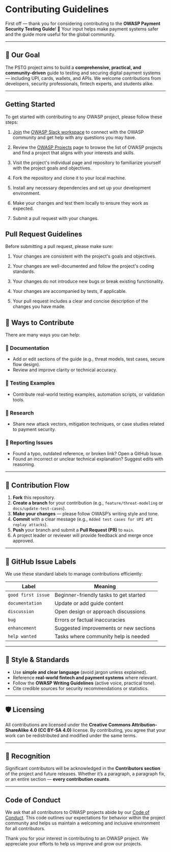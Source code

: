 
# Contributing Guidelines

First off — thank you for considering contributing to the **OWASP Payment Security Testing Guide**! 🙌
Your input helps make payment systems safer and the guide more useful for the global community.

---

## 🧭 Our Goal

The PSTG project aims to build a **comprehensive, practical, and community-driven** guide to testing and securing digital payment systems — including UPI, cards, wallets, and APIs.
We welcome contributions from developers, security professionals, fintech experts, and students alike.

---

## Getting Started

To get started with contributing to any OWASP project, please follow these steps:

1. [Join](http://owasp.org/slack/invite) the [OWASP Slack workspace](https://owasp.slack.com) to connect with the OWASP community and get help with any questions you may have.

2. Review the [OWASP Projects](https://owasp.org/projects/) page to browse the list of OWASP projects and find a project that aligns with your interests and skills.

3. Visit the project's individual page and repository to familiarize yourself with the project goals and objectives.

4. Fork the repository and clone it to your local machine.

5. Install any necessary dependencies and set up your development environment.

6. Make your changes and test them locally to ensure they work as expected.

7. Submit a pull request with your changes.

## Pull Request Guidelines

Before submitting a pull request, please make sure:

1. Your changes are consistent with the project's goals and objectives.

2. Your changes are well-documented and follow the project's coding standards.

3. Your changes do not introduce new bugs or break existing functionality.

4. Your changes are accompanied by tests, if applicable.

5. Your pull request includes a clear and concise description of the changes you have made.



## 🧱 Ways to Contribute

There are many ways you can help:

### 📝 Documentation

* Add or edit sections of the guide (e.g., threat models, test cases, secure flow design).
* Review and improve clarity or technical accuracy.

### 🧪 Testing Examples

* Contribute real-world testing examples, automation scripts, or validation tools.

### 🧠 Research

* Share new attack vectors, mitigation techniques, or case studies related to payment security.

### 🐞 Reporting Issues

* Found a typo, outdated reference, or broken link? Open a GitHub Issue.
* Found an incorrect or unclear technical explanation? Suggest edits with reasoning.

---

## 🔄 Contribution Flow

1. **Fork** this repository.
2. **Create a branch** for your contribution (e.g., `feature/threat-modeling` or `docs/update-test-cases`).
3. **Make your changes** — please follow OWASP’s writing style and tone.
4. **Commit** with a clear message (e.g., `Added test cases for UPI API replay attacks`).
5. **Push** your branch and submit a **Pull Request (PR)** to `main`.
6. A project leader or reviewer will provide feedback and merge once approved.

---

## 🧰 GitHub Issue Labels

We use these standard labels to manage contributions efficiently:

| Label              | Meaning                                |
| ------------------ | -------------------------------------- |
| `good first issue` | Beginner-friendly tasks to get started |
| `documentation`    | Update or add guide content            |
| `discussion`       | Open design or approach discussions    |
| `bug`              | Errors or factual inaccuracies         |
| `enhancement`      | Suggested improvements or new sections |
| `help wanted`      | Tasks where community help is needed   |

---

## 🧾 Style & Standards

* Use **simple and clear language** (avoid jargon unless explained).
* Reference **real-world fintech and payment systems** where relevant.
* Follow the **OWASP Writing Guidelines** (active voice, practical tone).
* Cite credible sources for security recommendations or statistics.

---

## 🛡️ Licensing

All contributions are licensed under the **Creative Commons Attribution-ShareAlike 4.0 (CC BY-SA 4.0)** license.
By contributing, you agree that your work can be redistributed and modified under the same terms.

---

## 👏 Recognition

Significant contributors will be acknowledged in the **Contributors section** of the project and future releases.
Whether it’s a paragraph, a paragraph fix, or an entire section — **every contribution counts**.

---


## Code of Conduct

We ask that all contributors to OWASP projects abide by our [Code of Conduct](https://owasp.org/www-policy/operational/code-of-conduct). This code outlines our expectations for behavior within the project community and helps us maintain a welcoming and inclusive environment for all contributors.

Thank you for your interest in contributing to an OWASP project. We appreciate your efforts to help us improve and grow our projects.

